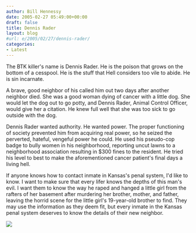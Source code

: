 ```yaml
---
author: Bill Hennessy
date: 2005-02-27 05:49:00+00:00
draft: false
title: Dennis Rader
layout: blog
#url: e/2005/02/27/dennis-rader/
categories:
- Latest
---
```


The BTK killer's name is Dennis Rader. He is the poison that grows on the bottom of a cesspool. He is the stuff that Hell considers too vile to abide. He is sin incarnate. 




A brave, good neighbor of his called him out two days after another neighbor died. She was a good woman dying of cancer with a little dog. She would let the dog out to go potty, and Dennis Rader, Animal Control Officer, would give her a citation. He knew full well that she was too sick to go outside with the dog.




Dennis Rader wanted authority. He wanted power. The proper functioning of society prevented him from acquiring real power, so he seized the perverted, hateful, vengeful power he could. He used his pseudo-cop badge to bully women in his neighborhood, reporting uncut lawns to a neighborhood association resulting in $300 fines to the resident. He tried his level to best to make the aforementioned cancer patient's final days a living hell.




If anyone knows how to contact inmate in Kansas's penal system, I'd like to know. I want to make sure that every lifer knows the depths of this man's evil. I want them to know the way he raped and hanged a little girl from the rafters of her basement after murdering her brother, mother, and father, leaving the horrid scene for the little girl's 19-year-old brother to find. They may use the information as they deem fit, but every inmate in the Kansas penal system deserves to know the details of their new neighbor.

![](https://blog.billhennessy.com/aggbug.aspx?PostID=1244)

